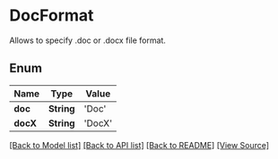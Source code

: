 # DocFormat
Allows to specify .doc or .docx file format.

## Enum
Name | Type | Value
------------ | ------------- | -------------
**doc** | **String** | 'Doc'
**docX** | **String** | 'DocX'

[[Back to Model list]](../README.md#documentation-for-models) [[Back to API list]](../README.md#documentation-for-api-endpoints) [[Back to README]](../README.md) [[View Source]](../AsposePdfCloud/Models/DocFormat.swift)

